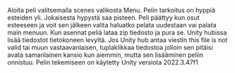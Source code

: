 Aloita peli valitsemalla scenes valikosta Menu. Pelin tarkoitus on hyppiä esteiden yli. Jokaisesta hypystä saa pisteen. Peli päättyy kun osut esteeseen ja voit sen jälkeen valita haluatko pelata uudestaan vai palata main menuun. 
Kun asennat peliä lataa zip tiedosto ja pura se. Unity hubissa lisää tiedostot tietokoneen levyltä. Jos Unity hub antaa viestin this file is not valid tai muun vastaavanlaisen, tuplaklikkaa tiedostoa jolloin sen pitäisi avata samanlainen kansio kun aiemmin, mutta sen lisääminen peliin onnistuu.
Pelin tekemiseen on käytetty Unity versiota 2022.3.47f1
